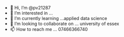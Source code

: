 - 👋 Hi, I’m @pv21287
- 👀 I’m interested in ... 
- 🌱 I’m currently learning ...applied  data science 
- 💞️ I’m looking to collaborate on ... university of essex
- 📫 How to reach me ... 07466366740

<!---
pv21287/pv21287 is a ✨ special ✨ repository because its `README.md` (this file) appears on your GitHub profile.
You can click the Preview link to take a look at your changes.
--->
